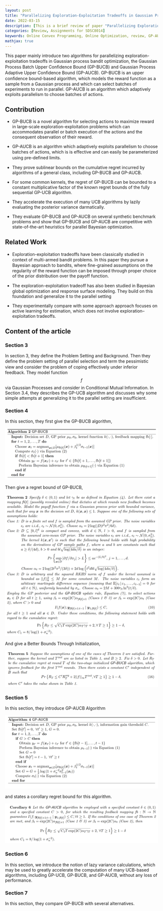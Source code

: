 ```yaml
---
layout: post
title: "Parallelizing Exploration-Exploitation Tradeoffs in Gaussian Process Bandit Optimization"
date: 2022-03-15
description: [This is a brief review of paper "Parallelizing Exploration-Exploitation Tradeoffs in Gaussian Process Bandit Optimization", It is also the third paper review assignment of SDSC 8014.]
categories: [Review, Assignments for SDSC8014]
keywords: Online Convex Programming, Online Optimization, review, GP-AUCB
mathjax: true
---
```


This paper mainly introduce two algorithms for parallelizing exploration-exploitation tradeoﬀs in Gaussian process bandit optimization, the Gaussian Process Batch Upper Conﬁdence Bound (GP-BUCB) and Gaussian Process Adaptive Upper Conﬁdence Bound (GP-AUCB). GP-BUCB is an upper conﬁdence bound-based algorithm, which models the reward function as a sample from a Gaussian process and which can select batches of experiments to run in parallel. GP-AUCB is an algorithm which adaptively exploits parallelism to choose batches of actions.

## Contribution
- GP-BUCB is a novel algorithm for selecting actions to maximize reward in large-scale exploration-exploitation problems which
can accommodates parallel or batch execution of the actions and the consequent observation of their reward.

- GP-AUCB is an algorithm which adaptively exploits parallelism to choose batches of actions, which is is eﬀective and can easily be parameterized using pre-deﬁned limits.

- They prove sublinear bounds on the cumulative regret incurred by algorithms of a general class, including GP-BUCB and GP-AUCB.

- For some common kernels, the regret of GP-BUCB can be bounded to a constant multiplicative factor of the known regret bounds of the fully sequential GP-UCB algorithm.

- They accelerate the execution of many UCB algorithms by lazily evaluating the posterior variance darmatically.

- They evaluate GP-BUCB and GP-AUCB on several synthetic benchmark problems and show that GP-BUCB and GP-AUCB are competitive
with state-of-the-art heuristics for parallel Bayesian optimization.

## Related Work
- Exploration-exploitation tradeoﬀs have been classically studied in context of multi-armed bandit problems. In this paper they pursue a Bayesian approach to bandits, where ﬁne-grained assumptions on the regularity of the reward function can be imposed through proper choice of the prior distribution over the payoff function. 

- The exploration-exploitation tradeoﬀ has also been studied in Bayesian global optimization and response surface modeling. They build on this foundation and generalize it to the parallel setting

- They experimentally compare with some approach approach focuses on active learning for estimation, which does not involve exploration–exploitation tradeoffs.

## Content of the article

### Section 3
In section 3, they define the Problem Setting and Background. Then they deﬁne the problem setting of parallel selection and term the pessimistic view and consider the problem of coping eﬀectively under inferior feedback. They model function $$f$$ via Gaussian Processes and consider in Conditional Mutual Information. In Section 3.4, they describes the GP-UCB algorithm and discusses why some simple attempts at generalizing it to the parallel setting are insufficient.

### Section 4
In this section, they first give the GP-BUCB algorithm,

![Algorithm 1](/assets/images/22-03-15-GP-BUCB/algorithm1.png)

Then give a regret bound of GP-BUCB,

![Theorem 2](/assets/images/22-03-15-GP-BUCB/theorem2.png)

And give a Better Bounds Through Initialization,

![Theorem 5](/assets/images/22-03-15-GP-BUCB/theorem5.png)

### Section 5
In this section, they introduce GP-AUCB Algorithm 

![Algorithm 1](/assets/images/22-03-15-GP-BUCB/algorithm4.png)


and states a corollary regret bound for this algorithm.

![Corollary 6 ](/assets/images/22-03-15-GP-BUCB/corollary6.png)

### Section 6
In this section, we introduce the notion of lazy variance calculations, which may be used
to greatly accelerate the computation of many UCB-based algorithms, including GP-UCB,
GP-BUCB, and GP-AUCB, without any loss of performance.

### Section 7
In this section, they compare GP-BUCB with several alternatives.